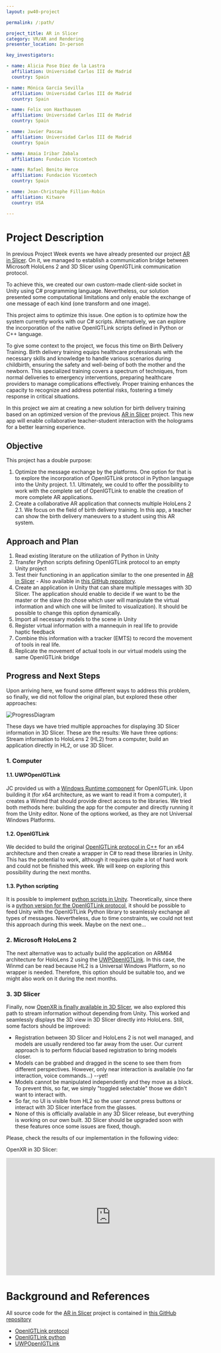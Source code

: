 ```yaml
---
layout: pw40-project

permalink: /:path/

project_title: AR in Slicer
category: VR/AR and Rendering
presenter_location: In-person

key_investigators:

- name: Alicia Pose Díez de la Lastra
  affiliation: Universidad Carlos III de Madrid
  country: Spain

- name: Mónica García Sevilla
  affiliation: Universidad Carlos III de Madrid
  country: Spain

- name: Felix von Haxthausen
  affiliation: Universidad Carlos III de Madrid
  country: Spain

- name: Javier Pascau
  affiliation: Universidad Carlos III de Madrid
  country: Spain

- name: Amaia Iribar Zabala
  affiliation: Fundación Vicomtech

- name: Rafael Benito Herce
  affiliation: Fundación Vicomtech
  country: Spain

- name: Jean-Christophe Fillion-Robin
  affiliation: Kitware
  country: USA

---
```


# Project Description

<!-- Add a short paragraph describing the project. -->

In previous Project Week events we have already presented our project [AR in Slicer](https://projectweek.na-mic.org/PW38_2023_GranCanaria/Projects/ARinSlicer/). On it, we managed to establish a communication bridge between Microsoft HoloLens 2 and 3D Slicer using OpenIGTLink communication protocol.

To achieve this, we created our own custom-made client-side socket in Unity using C# programming language. Nevertheless, our solution presented some computational limitations and only enable the exchange of one message of each kind (one transform and one image).

This project aims to optimize this issue. One option is to optimize how the system currently works with our C# scripts. Alternatively, we can explore the incorporation of the native OpenIGTLink scripts defined in Python or C++ language.

To give some context to the project, we focus this time on Birth Delivery Training. Birth delivery training equips healthcare professionals with the necessary skills and knowledge to handle various scenarios during childbirth, ensuring the safety and well-being of both the mother and the newborn. This specialized training covers a spectrum of techniques, from normal deliveries to emergency interventions, preparing healthcare providers to manage complications effectively. Proper training enhances the capacity to recognize and address potential risks, fostering a timely response in critical situations.

In this project we aim at creating a new solution for birth delivery training based on an optimized version of the previous [AR in Slicer](https://projectweek.na-mic.org/PW38_2023_GranCanaria/Projects/ARinSlicer/) project. This new app will enable collaborative teacher-student interaction with the holograms for a better learning experience. 

## Objective

This project has a double purpose:

1.  Optimize the message exchange by the platforms. One option for that is to explore the incorporation of OpenIGTLink protocol in Python language into the Unity project.
   1.1. Ultimately, we could to offer the possibility to work with the complete set of OpenIGTLink to enable the creation of more complete AR applications.
2.  Create a collaborative AR application that connects multiple HoloLens 2
   2.1. We focus on the field of birth delivery training. In this app, a teacher can show the birth delivery maneuvers to a student using this AR system.

## Approach and Plan

<!-- Describe here HOW you would like to achieve the objectives stated above. -->

1.  Read existing literature on the utilization of Python in Unity
2.  Transfer Python scripts defining OpenIGTLink protocol to an empty Unity project
3.  Test their functioning in an application similar to the one presented in [AR in Slicer](https://projectweek.na-mic.org/PW38_2023_GranCanaria/Projects/ARinSlicer/) - Also available in [this GitHub repository](https://github.com/BSEL-UC3M/HoloLens2and3DSlicer-PedicleScrewPlacementPlanning.git).
4.  Create an application in Unity that can share multiple messages with 3D Slicer. The application should enable to decide if we want to be the master or the slave (to chose which user will manipulate the virtual information and which one will be limited to visualization). It should be possible to change this option dynamically.
5.  Import all necessary models to the scene in Unity
6.  Register virtual information with a mannequin in real life to provide haptic feedback
7.  Combine this information with a tracker (EMTS) to record the movement of tools in real life.
8.  Replicate the movement of actual tools in our virtual models using the same OpenIGTLink bridge

## Progress and Next Steps
Upon arriving here, we found some different ways to address this problem, so finally, we did not follow the original plan, but explored these other approaches:

![ProgressDiagram](https://github.com/NA-MIC/ProjectWeek/assets/66890913/803249b1-eac1-4d40-8b3e-957cd021bb79)

These days we have tried multiple approaches for displaying 3D Slicer information in 3D Slicer.
These are the results:
We have three options: Stream information to HoloLens 2 (HL2) from a computer, build an application directly in HL2, or use 3D Slicer.
### 1. Computer
#### 1.1. UWPOpenIGTLink
JC provided us with a [Windows Runtime component](https://github.com/IGSIO/UWPOpenIGTLink) for OpenIGTLink. Upon building it (for x64 architecture, as we want to read it from a computer), it creates a Winmd that should provide direct access to the libraries. We tried both methods here: building the app for the computer and directly running it from the Unity editor. None of the options worked, as they are not Universal Windows Platforms.

#### 1.2. OpenIGTLink
We decided to build the original [OpenIGTLink protocol in C++](https://github.com/openigtlink/OpenIGTLink/blob/master/Documents/Protocol/index.md) for an x64 architecture and then create a wrapper in C# to read these libraries in Unity. This has the potential to work, although it requires quite a lot of hard work and could not be finished this week. We will keep on exploring this possibility during the next months.

#### 1.3. Python scripting
It is possible to implement [python scripts in Unity](https://docs.unity3d.com/Packages/com.unity.scripting.python@6.0/manual/index.html). Theoretically, since there is a [python version for the OpenIGTLink protocol](https://github.com/lassoan/pyigtl), it should be possible to feed Unity with the OpenIGTLink Python library to seamlessly exchange all types of messages. Nevertheless, due to time constraints, we could not test this approach during this week. Maybe on the next one...

### 2. Microsoft HoloLens 2
The next alternative was to actually build the application on ARM64 architecture for HoloLens 2 using the [UWPOpenIGTLink](https://github.com/IGSIO/UWPOpenIGTLink). In this case, the Winmd can be read because HL2 is a Universal Windows Platform, so no wrapper is needed. Therefore, this option should be suitable too, and we might also work on it during the next months.

### 3. 3D Slicer
Finally, now [OpenXR is finally available in 3D Slicer](https://github.com/KitwareMedical/SlicerVirtualReality), we also explored this path to stream information without depending from Unity.
This worked and seamlessly displays the 3D view in 3D Slicer directly into HoloLens. Still, some factors should be improved:
  - Registration between 3D Slicer and HoloLens 2 is not well managed, and models are usually rendered too far away from the user. Our current approach is to perform fiducial based registration to bring models closer.
  - Models can be grabbed and dragged in the scene to see them from different perspectives. However, only near interaction is available (no far interaction, voice commands...) --yet!
  - Models cannot be manipulated independently and they move as a block. To prevent this, so far, we simply "toggled selectable" those we didn't want to interact with.
  - So far, no UI is visible from HL2 so the user cannot press buttons or interact with 3D Slicer interface from the glasses.
  - None of this is officially available in any 3D Slicer release, but everything is working on our own built. 3D Slicer should be upgraded soon with these features once some issues are fixed, though.

Please, check the results of our implementation in the following video:

OpenXR in 3D Slicer:
<iframe width="560" height="315" src="https://www.youtube.com/embed/wq6ZNc8dqLo?si=RsCKjfBSC20FuM9c" title="YouTube video player" frameborder="0" allow="accelerometer; autoplay; clipboard-write; encrypted-media; gyroscope; picture-in-picture; web-share" allowfullscreen></iframe>


# Background and References

All source code for the [AR in Slicer](https://projectweek.na-mic.org/PW38_2023_GranCanaria/Projects/ARinSlicer/) project is contained in [this GitHub repository](https://github.com/BSEL-UC3M/HoloLens2and3DSlicer-PedicleScrewPlacementPlanning.git)

- [OpenIGTLink protocol](https://github.com/openigtlink/OpenIGTLink/blob/master/Documents/Protocol/index.md)
- [OpenIGTLink python](https://github.com/lassoan/pyigtl)
- [UWPOpenIGTLink](https://github.com/IGSIO/UWPOpenIGTLink)

